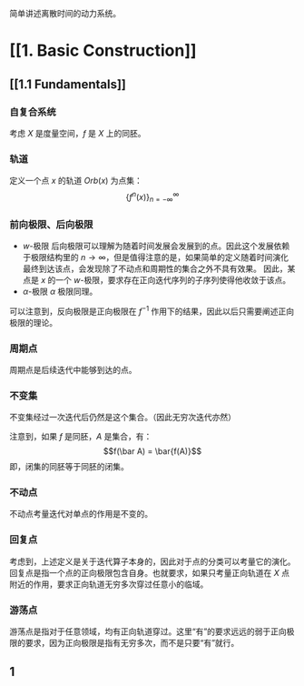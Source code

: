 简单讲述离散时间的动力系统。


# [[1. Basic Construction]]

## [[1.1 Fundamentals]]

### 自复合系统

考虑 $X$ 是度量空间，$f$ 是 $X$ 上的同胚。


### 轨道

定义一个点 $x$ 的轨道 $Orb(x)$ 为点集：
$$\{f^n(x)\}_{n = -\infty}^{\infty}$$
	


### 前向极限、后向极限

- $w$-极限
	后向极限可以理解为随着时间发展会发展到的点。因此这个发展依赖于极限结构里的 $n \to \infty$，但是值得注意的是，如果简单的定义随着时间演化最终到达该点，会发现除了不动点和周期性的集合之外不具有效果。
	因此，某点是 $x$ 的一个 $w$-极限，要求存在正向迭代序列的子序列使得他收敛于该点。
- $\alpha$-极限
	$\alpha$ 极限同理。


可以注意到，反向极限是正向极限在 $f^{-1}$ 作用下的结果，因此以后只需要阐述正向极限的理论。



### 周期点
周期点是后续迭代中能够到达的点。



### 不变集
不变集经过一次迭代后仍然是这个集合。（因此无穷次迭代亦然）

注意到，如果 $f$ 是同胚，$A$ 是集合，有：
$$f(\bar A) = \bar{f(A)}$$
即，闭集的同胚等于同胚的闭集。


### 不动点
不动点考量迭代对单点的作用是不变的。


### 回复点
考虑到，上述定义是关于迭代算子本身的，因此对于点的分类可以考量它的演化。
回复点是指一个点的正向极限包含自身。也就要求，如果只考量正向轨道在 $X$ 点附近的作用，要求正向轨道无穷多次穿过任意小的临域。

### 游荡点

游荡点是指对于任意领域，均有正向轨道穿过。这里“有”的要求远远的弱于正向极限的要求，因为正向极限是指有无穷多次，而不是只要“有”就行。


## 1